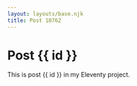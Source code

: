```yaml
---
layout: layouts/base.njk
title: Post 10762
---
```


# Post {{ id }}

This is post {{ id }} in my Eleventy project.
